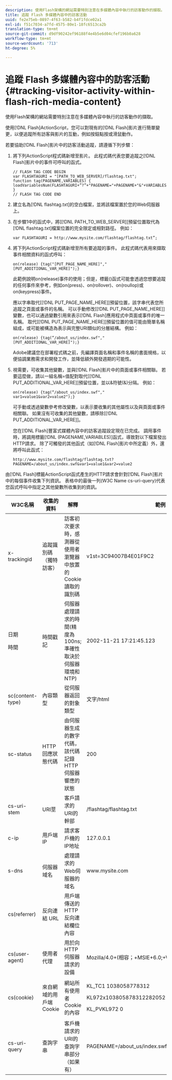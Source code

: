 ```yaml
---
description: 使用Flash架構的網站需要特別注意在多媒體內容中執行的訪客動作的擷取。
title: 追蹤 Flash 多媒體內容中的訪客活動
uuid: fe2e75eb-0897-4f63-b582-b4f1fdce02a1
exl-id: f51c7034-a7fd-4575-80e1-18fc6513ca2b
translation-type: tm+mt
source-git-commit: d9df90242ef96188f4e4b5e6d04cfef196b0a628
workflow-type: tm+mt
source-wordcount: '713'
ht-degree: 5%

---
```


# 追蹤 Flash 多媒體內容中的訪客活動{#tracking-visitor-activity-within-flash-rich-media-content}

使用Flash架構的網站需要特別注意在多媒體內容中執行的訪客動作的擷取。

使用[!DNL Flash]ActionScript，您可以對現有的[!DNL Flash]影片進行簡單變更，以便追蹤所有訪客與影片的互動，例如按鈕點按或滑鼠動作。

若要協助[!DNL Flash]影片中的訪客活動追蹤，請遵循下列步驟：

1. 將下列ActionScript程式碼新增至影片。 此程式碼代表您要追蹤之[!DNL Flash]影片中的事件可呼叫的函式。

   ```
   // FLASH TAG CODE BEGIN 
   var FLASHTAGURI = "[PATH_TO_WEB_SERVER]/flashtag.txt"; 
   function tag(PAGENAME,VARIABLES) { 
   loadVariablesNum(FLASHTAGURI+”?”+"PAGENAME="+PAGENAME+"&"+VARIABLES,0); 
   } 
   // FLASH TAG CODE END
   ```

1. 建立名為[!DNL flashtag.txt]的空白檔案，並將該檔案置於您的Web伺服器上。
1. 在步驟1中的函式中，將\[[!DNL PATH_TO_WEB_SERVER]\]預留位置取代為[!DNL flashtag.txt]檔案位置的完全限定或相對路徑。 例如：

   ```
   var FLASHTAGURI = http://www.mysite.com/flashtag/flashtag.txt”;
   ```

1. 將下列ActionScript程式碼新增至所有要追蹤的事件。 此程式碼代表用來擷取事件相關資料的函式呼叫：

   ```
   on(release) {tag("[PUT_PAGE_NAME_HERE]","[PUT_ADDITIONAL_VAR_HERE]");}
   ```

   此範例說明on(release)事件的使用；但是，標籤()函式可能會透過您想要追蹤的任何事件來參考，例如on(press)、on(rollover)、on(roullop)或on(keypress)事件。

   應以字串取代\[[!DNL PUT_PAGE_NAME_HERE]\]預留位置，該字串代表您所追蹤之頁面或事件的名稱。 可以手動修改\[[!DNL PUT_PAGE_NAME_HERE]\]變數，也可以通過變數引用來表示[!DNL Flash]應用程式中頁面或事件的唯一名稱。 取代\[[!DNL PUT_PAGE_NAME_HERE]\]預留位置的值可能由簡單名稱組成，或可能被構造為表示與完整URI類似的分層結構。 例如：

   ```
   on(release) {tag(“/about_us/index.swf","[PUT_ADDITIONAL_VAR_HERE]");}
   ```

   Adobe建議您在部署程式碼之前，先編譯頁面名稱和事件名稱的書面規格，以便協調業務需求和開發工作，並降低額外開發週期的可能性。

1. 視需要，可收集其他變數，並與[!DNL Flash]影片中的頁面或事件相關聯。 若要這麼做，請以一組名稱=值配對取代\[[!DNL PUT_ADDITIONAL_VAR_HERE]\]預留位置，並以&amp;符號(&amp;)分隔。 例如：

   ```
   on(release) {tag(“/about_us/index.swf"," var1=value1&var2=value2");}
   ```

   可手動或透過變數參考修改變數，以表示要收集的其他屬性以及與頁面或事件相關聯。 如果沒有可收集的其他變數，請移除\[[!DNL PUT_ADDITIONAL_VAR_HERE]\]。

   您在[!DNL Flash]豐富式媒體內容中的訪客追蹤設定現在已完成。 調用事件時，將調用標籤[!DNL (PAGENAME,VARIABLES)]函式，導致對以下檔案發出HTTP請求。 除了可觸發的其他函式（如[!DNL Flash]影片中所定義）外，還將呼叫此函式：

   ```
   http://www.mysite.com/flashtag/flashtag.txt?PAGENAME=/about_us/index.swf&var1=value1&var2=value2
   ```

由[!DNL Flash]標籤ActionScript函式產生的HTTP請求會針對[!DNL Flash]影片中的每個事件收集下列資訊。 表格中的最後一列(W3C Name cs-uri-query)代表您函式呼叫中指定之其他變數所收集到的資訊。

<table id="table_A7ED9D38F36B4405947B2F48EA94D3C4"> 
 <thead> 
  <tr> 
   <th colname="col1" class="entry"> W3C名稱 </th> 
   <th colname="col2" class="entry"> 收集的資料 </th> 
   <th colname="col3" class="entry"> 解釋 </th> 
   <th colname="col4" class="entry"> 範例 </th> 
  </tr> 
 </thead>
 <tbody> 
  <tr> 
   <td colname="col1"> x-trackingid </td> 
   <td colname="col2"> 追蹤識別碼（獨特訪客） </td> 
   <td colname="col3"> 訪客初次要求時，<span class="wintitle">感測器</span>從使用者瀏覽器中放置的Cookie讀取的識別碼 </td> 
   <td colname="col4"> v1st=3C94007B4E01F9C2 </td> 
  </tr> 
  <tr> 
   <td colname="col1"> <p>日期 </p> <p>時間 </p> </td> 
   <td colname="col2"> 時間戳記 </td> 
   <td colname="col3"> 伺服器處理請求的時間(精度為100ns;準確性取決於伺服器環境和NTP) </td> 
   <td colname="col4"> 2002-11-21 17:21:45.123 </td> 
  </tr> 
  <tr> 
   <td colname="col1"> sc(content-type) </td> 
   <td colname="col2"> 內容類型 </td> 
   <td colname="col3"> 從伺服器返回的對象類型 </td> 
   <td colname="col4"> 文字/html </td> 
  </tr> 
  <tr> 
   <td colname="col1"> sc-status </td> 
   <td colname="col2"> HTTP回應狀態代碼 </td> 
   <td colname="col3"> 由伺服器生成的數字代碼，該代碼記錄HTTP伺服器響應的狀態 </td> 
   <td colname="col4"> 200 </td> 
  </tr> 
  <tr> 
   <td colname="col1"> cs-uri-stem </td> 
   <td colname="col2"> URI莖 </td> 
   <td colname="col3"> 客戶請求的URI的幹部 </td> 
   <td colname="col4"> /flashtag/flashtag.txt </td> 
  </tr> 
  <tr> 
   <td colname="col1"> c-ip </td> 
   <td colname="col2"> 用戶端IP </td> 
   <td colname="col3"> 請求客戶機的IP地址 </td> 
   <td colname="col4"> 127.0.0.1 </td> 
  </tr> 
  <tr> 
   <td colname="col1"> s-dns </td> 
   <td colname="col2"> 伺服器域名 </td> 
   <td colname="col3"> 處理請求的Web伺服器的域名 </td> 
   <td colname="col4"> www.mysite.com </td> 
  </tr> 
  <tr> 
   <td colname="col1"> cs(referrer) </td> 
   <td colname="col2"> 反向連結 URL </td> 
   <td colname="col3"> 用戶端傳送的HTTP反向連結欄位內容 </td> 
   <td colname="col4"></td> 
  </tr> 
  <tr> 
   <td colname="col1"> cs(user-agent) </td> 
   <td colname="col2"> 使用者代理 </td> 
   <td colname="col3"> 用於向HTTP伺服器請求的設備 </td> 
   <td colname="col4"> Mozilla/4.0+(相容；+MSIE+6.0;+Windows+NT+5.1) </td> 
  </tr> 
  <tr> 
   <td colname="col1"> cs(cookie) </td> 
   <td colname="col2"> 來自網域的用戶端Cookie </td> 
   <td colname="col3"> 網站所有使用者Cookie的內容 </td> 
   <td colname="col4"> <p>KL_TC1 1038058778312 </p> <p>KL972x103805878312282052 </p> <p>KL_PVKL972 0 </p> </td> 
  </tr> 
  <tr> 
   <td colname="col1"> cs-uri-query </td> 
   <td colname="col2"> 查詢字串 </td> 
   <td colname="col3"> 客戶機請求的URI的查詢字串部分（如果有） </td> 
   <td colname="col4"> PAGENAME=/about_us/index.swf&amp;var1=value1&amp;var2=value2 </td> 
  </tr> 
 </tbody> 
</table>
